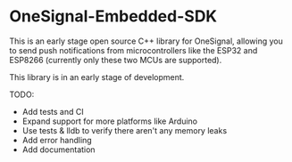 # OneSignal-Embedded-SDK
This is an early stage open source C++ library for OneSignal, allowing you to send push notifications from microcontrollers like the ESP32 and ESP8266 (currently only these two MCUs are supported).

This library is in an early stage of development. 

TODO:
- Add tests and CI
- Expand support for more platforms like Arduino
- Use tests & lldb to verify there aren't any memory leaks
- Add error handling
- Add documentation